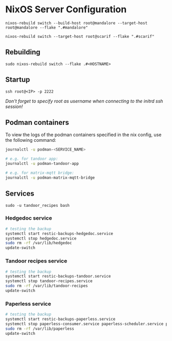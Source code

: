 # NixOS Server Configuration

`nixos-rebuild switch --build-host root@mandalore --target-host root@mandalore --flake ".#mandalore"`

`nixos-rebuild switch --target-host root@scarif --flake ".#scarif"`

## Rebuilding
`sudo nixos-rebuild switch --flake .#<HOSTNAME>`

## Startup
`ssh root@<IP> -p 2222`

*Don't forget to specify root as username when connecting to the initrd ssh session!*

## Podman containers
To view the logs of the podman containers specified in the nix config, use the following command: 
``` bash
journalctl -u podman-<SERVICE_NAME>

# e.g. for tandoor app:
journalctl -u podman-tandoor-app

# e.g. for matrix-mqtt bridge:
journalctl -u podman-matrix-mqtt-bridge
```

## Services

`sudo -u tandoor_recipes bash`

### Hedgedoc service

``` bash
# testing the backup
systemctl start restic-backups-hedgedoc.service
systemctl stop hedgedoc.service
sudo rm -rf /var/lib/hedgedoc
update-switch
```

### Tandoor recipes service

``` bash
# testing the backup
systemctl start restic-backups-tandoor.service
systemctl stop tandoor-recipes.service
sudo rm -rf /var/lib/tandoor-recipes
update-switch
```

### Paperless service

``` bash
# testing the backup
systemctl start restic-backups-paperless.service
systemctl stop paperless-consumer.service paperless-scheduler.service paperless-task-queue.service paperless-web.service redis-paperless.service
sudo rm -rf /var/lib/paperless
update-switch
```


